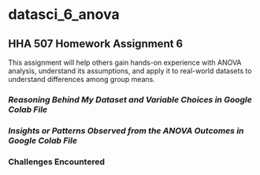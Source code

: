 # datasci_6_anova
## HHA 507 Homework Assignment 6

This assignment will help others gain hands-on experience with ANOVA analysis, understand its assumptions, and apply it to real-world datasets to understand differences among group means.

### *Reasoning Behind My Dataset and Variable Choices in Google Colab File*

### *Insights or Patterns Observed from the ANOVA Outcomes in Google Colab File*

### **Challenges Encountered** 